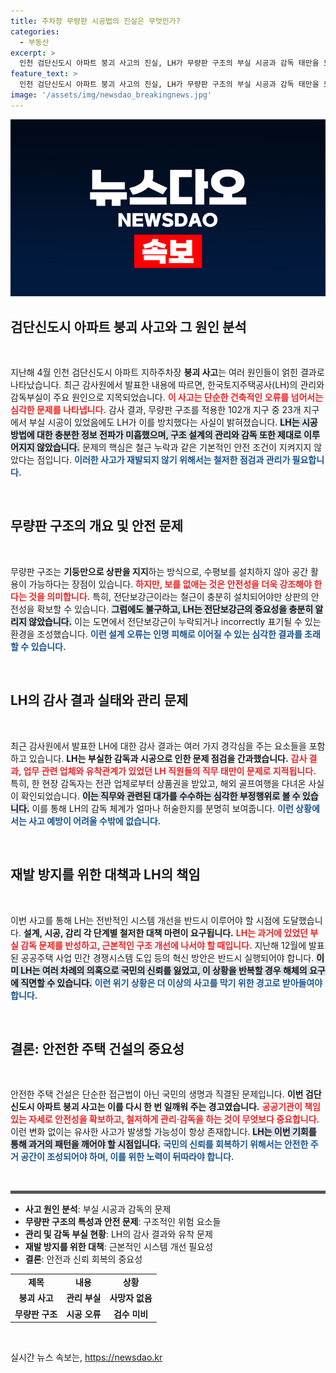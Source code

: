 ```yaml
---
title: 주차장 무량판 시공법의 진실은 무엇인가?
categories:
  - 부동산
excerpt: >
  인천 검단신도시 아파트 붕괴 사고의 진실, LH가 무량판 구조의 부실 시공과 감독 태만을 드러냈습니다. 철근 누락 등 잇따른 오류로 인명사고가 없었던 것이 천만다행! LH의 근본적 혁신이 시급합니다.
feature_text: >
  인천 검단신도시 아파트 붕괴 사고의 진실, LH가 무량판 구조의 부실 시공과 감독 태만을 드러냈습니다. 철근 누락 등 잇따른 오류로 인명사고가 없었던 것이 천만다행! LH의 근본적 혁신이 시급합니다.
image: '/assets/img/newsdao_breakingnews.jpg'
---
```


<p><img src="/assets/img/newsdao_breakingnews.jpg" alt="cryptoinkorea 속보" /></p>

<h2 data-ke-size="size26">검단신도시 아파트 붕괴 사고와 그 원인 분석</h2>

<p data-ke-size="size16">&nbsp;</p>

<p>지난해 4월 인천 검단신도시 아파트 지하주차장 <b>붕괴 사고</b>는 여러 원인들이 얽힌 결과로 나타났습니다. 최근 감사원에서 발표한 내용에 따르면, 한국토지주택공사(LH)의 관리와 감독부실이 주요 원인으로 지목되었습니다. <b><span style="color: #ee2323;">이 사고는 단순한 건축적인 오류를 넘어서는 심각한 문제를 나타냅니다.</span></b>  감사 결과, 무량판 구조를 적용한 102개 지구 중 23개 지구에서 부실 시공이 있었음에도 LH가 이를 방치했다는 사실이 밝혀졌습니다. <b><span style="background-color: #21538527;">LH는 시공 방법에 대한 충분한 정보 전파가 미흡했으며, 구조 설계의 관리와 감독 또한 제대로 이루어지지 않았습니다.</span></b> 문제의 핵심은 철근 누락과 같은 기본적인 안전 조건이 지켜지지 않았다는 점입니다. <b><span style="color: #1a5490;">이러한 사고가 재발되지 않기 위해서는 철저한 점검과 관리가 필요합니다.</span></b></p>

<p data-ke-size="size16">&nbsp;</p>

<h2 data-ke-size="size26">무량판 구조의 개요 및 안전 문제</h2>

<p data-ke-size="size16">&nbsp;</p>

<p>무량판 구조는 <b>기둥만으로 상판을 지지</b>하는 방식으로, 수평보를 설치하지 않아 공간 활용이 가능하다는 장점이 있습니다. <b><span style="color: #ee2323;">하지만, 보를 없애는 것은 안전성을 더욱 강조해야 한다는 것을 의미합니다.</span></b> 특히, 전단보강근이라는 철근이 충분히 설치되어야만 상판의 안전성을 확보할 수 있습니다. <b><span style="background-color: #21538527;">그럼에도 불구하고, LH는 전단보강근의 중요성을 충분히 알리지 않았습니다.</span></b> 이는 도면에서 전단보강근이 누락되거나 incorrectly 표기될 수 있는 환경을 조성했습니다. <b><span style="color: #1a5490;">이런 설계 오류는 인명 피해로 이어질 수 있는 심각한 결과를 초래할 수 있습니다.</span></b></p>

<p data-ke-size="size16">&nbsp;</p>

<h2 data-ke-size="size26">LH의 감사 결과 실태와 관리 문제</h2>

<p data-ke-size="size16">&nbsp;</p>

<p>최근 감사원에서 발표한 LH에 대한 감사 결과는 여러 가지 경각심을 주는 요소들을 포함하고 있습니다. <b>LH는 부실한 감독과 시공으로 인한 문제 점검을 간과했습니다.</b> <b><span style="color: #ee2323;">감사 결과, 업무 관련 업체와 유착관계가 있었던 LH 직원들의 직무 태만이 문제로 지적됩니다.</span></b> 특히, 한 현장 감독자는 전관 업체로부터 상품권을 받았고, 해외 골프여행을 다녀온 사실이 확인되었습니다. <b><span style="background-color: #21538527;">이는 직무와 관련된 대가를 수수하는 심각한 부정행위로 볼 수 있습니다.</span></b> 이를 통해 LH의 감독 체계가 얼마나 허술한지를 분명히 보여줍니다. <b><span style="color: #1a5490;">이런 상황에서는 사고 예방이 어려울 수밖에 없습니다.</span></b></p>

<p data-ke-size="size16">&nbsp;</p>

<h2 data-ke-size="size26">재발 방지를 위한 대책과 LH의 책임</h2>

<p data-ke-size="size16">&nbsp;</p>

<p>이번 사고를 통해 LH는 전반적인 시스템 개선을 반드시 이루어야 할 시점에 도달했습니다. <b>설계, 시공, 감리 각 단계별 철저한 대책 마련이 요구됩니다.</b> <b><span style="color: #ee2323;">LH는 과거에 있었던 부실 감독 문제를 반성하고, 근본적인 구조 개선에 나서야 할 때입니다.</span></b> 지난해 12월에 발표된 공공주택 사업 민간 경쟁시스템 도입 등의 혁신 방안은 반드시 실행되어야 합니다. <b><span style="background-color: #21538527;">이미 LH는 여러 차례의 의혹으로 국민의 신뢰를 잃었고, 이 상황을 반복할 경우 해체의 요구에 직면할 수 있습니다.</span></b> <b><span style="color: #1a5490;">이런 위기 상황은 더 이상의 사고를 막기 위한 경고로 받아들여야 합니다.</span></b></p>

<p data-ke-size="size16">&nbsp;</p>

<h2 data-ke-size="size26">결론: 안전한 주택 건설의 중요성</h2>

<p data-ke-size="size16">&nbsp;</p>

<p>안전한 주택 건설은 단순한 접근법이 아닌 국민의 생명과 직결된 문제입니다. <b>이번 검단신도시 아파트 붕괴 사고는 이를 다시 한 번 일깨워 주는 경고였습니다.</b> <b><span style="color: #ee2323;">공공기관이 책임 있는 자세로 안전성을 확보하고, 철저하게 관리·감독을 하는 것이 무엇보다 중요합니다.</span></b> 이런 변화 없이는 유사한 사고가 발생할 가능성이 항상 존재합니다. <b><span style="background-color: #21538527;">LH는 이번 기회를 통해 과거의 패턴을 깨어야 할 시점입니다.</span></b> <b><span style="color: #1a5490;">국민의 신뢰를 회복하기 위해서는 안전한 주거 공간이 조성되어야 하며, 이를 위한 노력이 뒤따라야 합니다.</span></b></p>

<p data-ke-size="size16">&nbsp;</p>

<hr style="height:5px; border:none; color:#555; background-color:#555;"/>

<ul>
  <li><b>사고 원인 분석</b>: 부실 시공과 감독의 문제</li>
  <li><b>무량판 구조의 특성과 안전 문제</b>: 구조적인 위험 요소들</li>
  <li><b>관리 및 감독 부실 현황</b>: LH의 감사 결과와 유착 문제</li>
  <li><b>재발 방지를 위한 대책</b>: 근본적인 시스템 개선 필요성</li>
  <li><b>결론</b>: 안전과 신뢰 회복의 중요성</li>
</ul>

<table style="width:100%">
  <tr>
    <td style="text-align: center; height: 17px;"><b>제목</b></td>
    <td style="text-align: center; height: 17px;"><b>내용</b></td>
    <td style="text-align: center; height: 17px;"><b>상황</b></td>
  </tr>
  <tr>
    <td style="text-align: center; height: 17px;"><b>붕괴 사고</b></td>
    <td style="text-align: center; height: 17px;"><b>관리 부실</b></td>
    <td style="text-align: center; height: 17px;"><b>사망자 없음</b></td>
  </tr>
  <tr>
    <td style="text-align: center; height: 17px;"><b>무량판 구조</b></td>
    <td style="text-align: center; height: 17px;"><b>시공 오류</b></td>
    <td style="text-align: center; height: 17px;"><b>검수 미비</b></td>
  </tr>
</table> 

<p data-ke-size="size16">&nbsp;</p>
실시간 뉴스 속보는, <a href="https://newsdao.kr" rel="dofollow">https://newsdao.kr</a>


